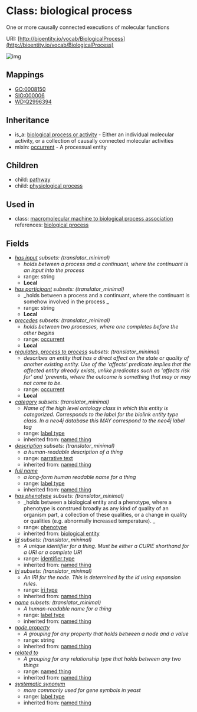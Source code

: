 # Class: biological process


One or more causally connected executions of molecular functions

URI: [http://bioentity.io/vocab/BiologicalProcess](http://bioentity.io/vocab/BiologicalProcess)

![img](http://yuml.me/diagram/nofunky;dir:TB/class/\[BiologicalProcessOrActivity]^-\[BiologicalProcess|id(i):identifier_type%20%3F;name(i):label_type%20%3F;category(i):label_type%20%3F;node_property(i):string%20%3F;iri(i):iri_type%20%3F;full_name(i):label_type%20%3F;description(i):narrative_text%20%3F;systematic_synonym(i):label_type%20%3F;has_phenotype(i):phenotype%20%3F;has_participant:string%20%3F;has_input:string%20%3F],%20\[BiologicalProcess]^-\[Pathway],%20\[BiologicalProcess]^-\[PhysiologicalProcess],%20\[BiologicalProcess]-%20related%20to(i)%20%3F>\[NamedThing],%20\[BiologicalProcess]-%20regulates,%20process%20to%20process%20%3F>\[Occurrent],%20\[BiologicalProcess]-%20precedes%20%3F>\[Occurrent],%20\[BiologicalProcess]uses%20-.->\[Occurrent])
## Mappings

 * [GO:0008150](http://purl.obolibrary.org/obo/GO_0008150)
 * [SIO:000006](http://semanticscience.org/resource/SIO_000006)
 * [WD:Q2996394](http://purl.obolibrary.org/obo/WD_Q2996394)
## Inheritance

 *  is_a: [biological process or activity](BiologicalProcessOrActivity.md) - Either an individual molecular activity, or a collection of causally connected molecular activities
 *  mixin: [occurrent](Occurrent.md) - A processual entity
## Children

 *  child: [pathway](Pathway.md)
 *  child: [physiological process](PhysiologicalProcess.md)
## Used in

 *  class: [macromolecular machine to biological process association](MacromolecularMachineToBiologicalProcessAssociation.md) references: [biological process](BiologicalProcess.md)
## Fields

 * _[has input](has_input.md) *subsets*: (translator_minimal)_
    * _holds between a process and a continuant, where the continuant is an input into the process_
    * range: string
    * __Local__
 * _[has participant](has_participant.md) *subsets*: (translator_minimal)_
    * _holds between a process and a continuant, where the continuant is somehow involved in the process _
    * range: string
    * __Local__
 * _[precedes](precedes.md) *subsets*: (translator_minimal)_
    * _holds between two processes, where one completes before the other begins_
    * range: [occurrent](Occurrent.md)
    * __Local__
 * _[regulates, process to process](regulates_process_to_process.md) *subsets*: (translator_minimal)_
    * _describes an entity that has a direct affect on the state or quality of another existing entity. Use of the 'affects' predicate implies that the affected entity already exists, unlike predicates such as 'affects risk for' and 'prevents, where the outcome is something that may or may not come to be._
    * range: [occurrent](Occurrent.md)
    * __Local__
 * _[category](category.md) *subsets*: (translator_minimal)_
    * _Name of the high level ontology class in which this entity is categorized. Corresponds to the label for the biolink entity type class. In a neo4j database this MAY correspond to the neo4j label tag_
    * range: [label type](LabelType.md)
    * inherited from: [named thing](NamedThing.md)
 * _[description](description.md) *subsets*: (translator_minimal)_
    * _a human-readable description of a thing_
    * range: [narrative text](NarrativeText.md)
    * inherited from: [named thing](NamedThing.md)
 * _[full name](full_name.md)_
    * _a long-form human readable name for a thing_
    * range: [label type](LabelType.md)
    * inherited from: [named thing](NamedThing.md)
 * _[has phenotype](has_phenotype.md) *subsets*: (translator_minimal)_
    * _holds between a biological entity and a phenotype, where a phenotype is construed broadly as any kind of quality of an organism part, a collection of these qualities, or a change in quality or qualities (e.g. abnormally increased temperature). _
    * range: [phenotype](Phenotype.md)
    * inherited from: [biological entity](BiologicalEntity.md)
 * _[id](id.md) *subsets*: (translator_minimal)_
    * _A unique identifier for a thing. Must be either a CURIE shorthand for a URI or a complete URI_
    * range: [identifier type](IdentifierType.md)
    * inherited from: [named thing](NamedThing.md)
 * _[iri](iri.md) *subsets*: (translator_minimal)_
    * _An IRI for the node. This is determined by the id using expansion rules._
    * range: [iri type](IriType.md)
    * inherited from: [named thing](NamedThing.md)
 * _[name](name.md) *subsets*: (translator_minimal)_
    * _A human-readable name for a thing_
    * range: [label type](LabelType.md)
    * inherited from: [named thing](NamedThing.md)
 * _[node property](node_property.md)_
    * _A grouping for any property that holds between a node and a value_
    * range: string
    * inherited from: [named thing](NamedThing.md)
 * _[related to](related_to.md)_
    * _A grouping for any relationship type that holds between any two things_
    * range: [named thing](NamedThing.md)
    * inherited from: [named thing](NamedThing.md)
 * _[systematic synonym](systematic_synonym.md)_
    * _more commonly used for gene symbols in yeast_
    * range: [label type](LabelType.md)
    * inherited from: [named thing](NamedThing.md)
